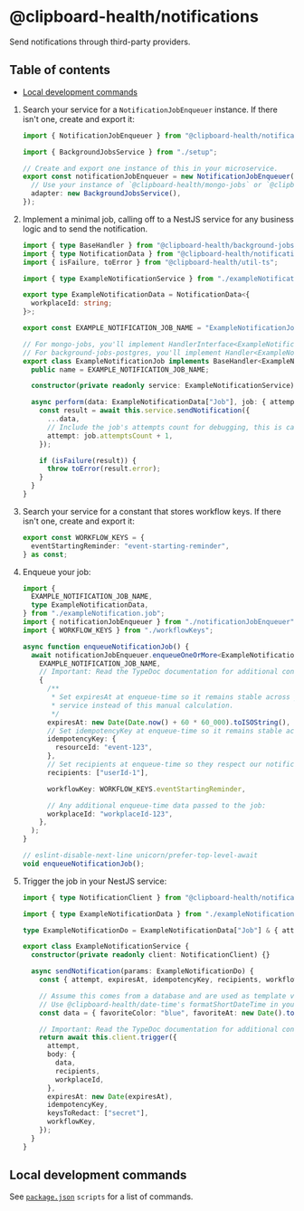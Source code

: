 # @clipboard-health/notifications <!-- omit from toc -->

Send notifications through third-party providers.

## Table of contents <!-- omit from toc -->

- [Local development commands](#local-development-commands)

<embedex source="packages/notifications/examples/usage.md">

1. Search your service for a `NotificationJobEnqueuer` instance. If there isn't one, create and export it:

   ```ts
   import { NotificationJobEnqueuer } from "@clipboard-health/notifications";

   import { BackgroundJobsService } from "./setup";

   // Create and export one instance of this in your microservice.
   export const notificationJobEnqueuer = new NotificationJobEnqueuer({
     // Use your instance of `@clipboard-health/mongo-jobs` or `@clipboard-health/background-jobs-postgres` here.
     adapter: new BackgroundJobsService(),
   });
   ```

1. Implement a minimal job, calling off to a NestJS service for any business logic and to send the notification.

   ```ts
   import { type BaseHandler } from "@clipboard-health/background-jobs-adapter";
   import { type NotificationData } from "@clipboard-health/notifications";
   import { isFailure, toError } from "@clipboard-health/util-ts";

   import { type ExampleNotificationService } from "./exampleNotification.service";

   export type ExampleNotificationData = NotificationData<{
     workplaceId: string;
   }>;

   export const EXAMPLE_NOTIFICATION_JOB_NAME = "ExampleNotificationJob";

   // For mongo-jobs, you'll implement HandlerInterface<ExampleNotificationData["Job"]>
   // For background-jobs-postgres, you'll implement Handler<ExampleNotificationData["Job"]>
   export class ExampleNotificationJob implements BaseHandler<ExampleNotificationData["Job"]> {
     public name = EXAMPLE_NOTIFICATION_JOB_NAME;

     constructor(private readonly service: ExampleNotificationService) {}

     async perform(data: ExampleNotificationData["Job"], job: { attemptsCount: number }) {
       const result = await this.service.sendNotification({
         ...data,
         // Include the job's attempts count for debugging, this is called `retryAttempts` in `background-jobs-postgres`.
         attempt: job.attemptsCount + 1,
       });

       if (isFailure(result)) {
         throw toError(result.error);
       }
     }
   }
   ```

1. Search your service for a constant that stores workflow keys. If there isn't one, create and export it:

   ```ts
   export const WORKFLOW_KEYS = {
     eventStartingReminder: "event-starting-reminder",
   } as const;
   ```

1. Enqueue your job:

   ```ts
   import {
     EXAMPLE_NOTIFICATION_JOB_NAME,
     type ExampleNotificationData,
   } from "./exampleNotification.job";
   import { notificationJobEnqueuer } from "./notificationJobEnqueuer";
   import { WORKFLOW_KEYS } from "./workflowKeys";

   async function enqueueNotificationJob() {
     await notificationJobEnqueuer.enqueueOneOrMore<ExampleNotificationData["Enqueue"]>(
       EXAMPLE_NOTIFICATION_JOB_NAME,
       // Important: Read the TypeDoc documentation for additional context.
       {
         /**
          * Set expiresAt at enqueue-time so it remains stable across job retries. Use date-fns in your
          * service instead of this manual calculation.
          */
         expiresAt: new Date(Date.now() + 60 * 60_000).toISOString(),
         // Set idempotencyKey at enqueue-time so it remains stable across job retries.
         idempotencyKey: {
           resourceId: "event-123",
         },
         // Set recipients at enqueue-time so they respect our notification provider's limits.
         recipients: ["userId-1"],

         workflowKey: WORKFLOW_KEYS.eventStartingReminder,

         // Any additional enqueue-time data passed to the job:
         workplaceId: "workplaceId-123",
       },
     );
   }

   // eslint-disable-next-line unicorn/prefer-top-level-await
   void enqueueNotificationJob();
   ```

1. Trigger the job in your NestJS service:

   ```ts
   import { type NotificationClient } from "@clipboard-health/notifications";

   import { type ExampleNotificationData } from "./exampleNotification.job";

   type ExampleNotificationDo = ExampleNotificationData["Job"] & { attempt: number };

   export class ExampleNotificationService {
     constructor(private readonly client: NotificationClient) {}

     async sendNotification(params: ExampleNotificationDo) {
       const { attempt, expiresAt, idempotencyKey, recipients, workflowKey, workplaceId } = params;

       // Assume this comes from a database and are used as template variables...
       // Use @clipboard-health/date-time's formatShortDateTime in your service for consistency.
       const data = { favoriteColor: "blue", favoriteAt: new Date().toISOString(), secret: "2" };

       // Important: Read the TypeDoc documentation for additional context.
       return await this.client.trigger({
         attempt,
         body: {
           data,
           recipients,
           workplaceId,
         },
         expiresAt: new Date(expiresAt),
         idempotencyKey,
         keysToRedact: ["secret"],
         workflowKey,
       });
     }
   }
   ```

</embedex>

## Local development commands

See [`package.json`](./package.json) `scripts` for a list of commands.
